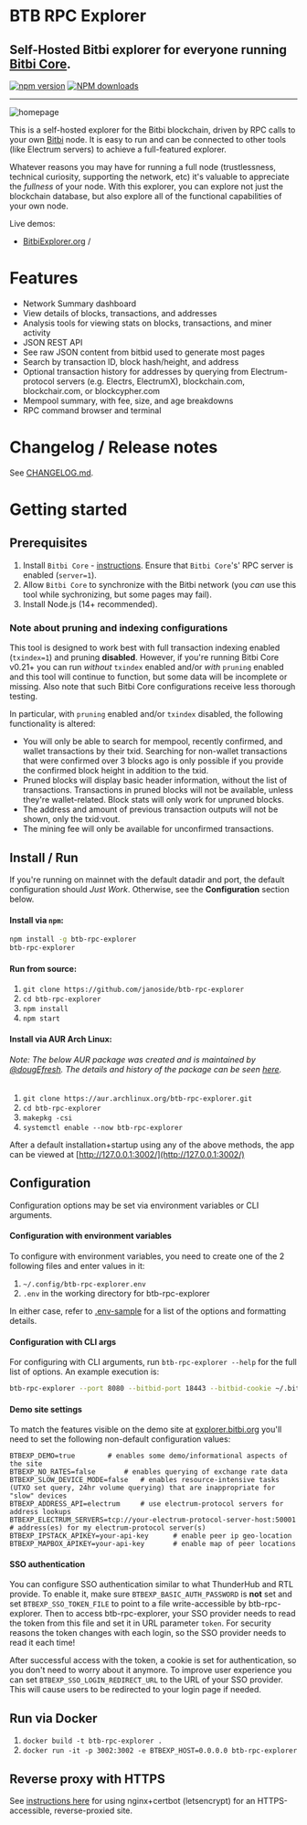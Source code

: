 # BTB RPC Explorer

## Self-Hosted Bitbi explorer for everyone running [Bitbi Core](https://github.com/bitbi-core/bitbi).

[![npm version][npm-ver-img]][npm-ver-url] [![NPM downloads][npm-dl-alltime-img]][npm-dl-url]


---


![homepage](./public/img/screenshots/homepage.png)



This is a self-hosted explorer for the Bitbi blockchain, driven by RPC calls to your own [Bitbi](https://github.com/bitbi-core/bitbi) node. It is easy to run and can be connected to other tools (like Electrum servers) to achieve a full-featured explorer.

Whatever reasons you may have for running a full node (trustlessness, technical curiosity, supporting the network, etc) it's valuable to appreciate the *fullness* of your node. With this explorer, you can explore not just the blockchain database, but also explore all of the functional capabilities of your own node.

Live demos:

* [BitbiExplorer.org](https://explorer.bitbi.org) / 


# Features

* Network Summary dashboard
* View details of blocks, transactions, and addresses
* Analysis tools for viewing stats on blocks, transactions, and miner activity
* JSON REST API
* See raw JSON content from bitbid used to generate most pages
* Search by transaction ID, block hash/height, and address
* Optional transaction history for addresses by querying from Electrum-protocol servers (e.g. Electrs, ElectrumX), blockchain.com, blockchair.com, or blockcypher.com
* Mempool summary, with fee, size, and age breakdowns
* RPC command browser and terminal


# Changelog / Release notes

See [CHANGELOG.md](/CHANGELOG.md).


# Getting started

## Prerequisites

1. Install `Bitbi Core` - [instructions](https://www.bitbi.org/install). Ensure that `Bitbi Core`'s' RPC server is enabled (`server=1`).
2. Allow `Bitbi Core` to synchronize with the Bitbi network (you *can* use this tool while sychronizing, but some pages may fail).
3. Install Node.js (14+ recommended).

### Note about pruning and indexing configurations

This tool is designed to work best with full transaction indexing enabled (`txindex=1`) and pruning **disabled**. 
However, if you're running Bitbi Core v0.21+ you can run *without* `txindex` enabled and/or *with* `pruning` enabled and this tool will continue to function, but some data will be incomplete or missing. Also note that such Bitbi Core configurations receive less thorough testing.

In particular, with `pruning` enabled and/or `txindex` disabled, the following functionality is altered:

* You will only be able to search for mempool, recently confirmed, and wallet transactions by their txid. Searching for non-wallet transactions that were confirmed over 3 blocks ago is only possible if you provide the confirmed block height in addition to the txid.
* Pruned blocks will display basic header information, without the list of transactions. Transactions in pruned blocks will not be available, unless they're wallet-related. Block stats will only work for unpruned blocks.
* The address and amount of previous transaction outputs will not be shown, only the txid:vout.
* The mining fee will only be available for unconfirmed transactions.


## Install / Run

If you're running on mainnet with the default datadir and port, the default configuration should *Just Work*. Otherwise, see the **Configuration** section below.

#### Install via `npm`:

```bash
npm install -g btb-rpc-explorer
btb-rpc-explorer
```

#### Run from source:

1. `git clone https://github.com/janoside/btb-rpc-explorer`
2. `cd btb-rpc-explorer`
3. `npm install`
4. `npm start`


#### Install via AUR Arch Linux:

###### Note: The below AUR package was created and is maintained by [@dougEfresh](https://github.com/dougEfresh). The details and history of the package can be seen [here](https://aur.archlinux.org/packages/btb-rpc-explorer/).

1. `git clone https://aur.archlinux.org/btb-rpc-explorer.git`
2. `cd btb-rpc-explorer`
3. `makepkg -csi`
4. `systemctl enable --now btb-rpc-explorer`



After a default installation+startup using any of the above methods, the app can be viewed at [http://127.0.0.1:3002/](http://127.0.0.1:3002/)


## Configuration

Configuration options may be set via environment variables or CLI arguments.

#### Configuration with environment variables

To configure with environment variables, you need to create one of the 2 following files and enter values in it:

1. `~/.config/btb-rpc-explorer.env`
2. `.env` in the working directory for btb-rpc-explorer

In either case, refer to [.env-sample](.env-sample) for a list of the options and formatting details.

#### Configuration with CLI args

For configuring with CLI arguments, run `btb-rpc-explorer --help` for the full list of options. An example execution is:

```bash
btb-rpc-explorer --port 8080 --bitbid-port 18443 --bitbid-cookie ~/.bitbi/regtest/.cookie
```

#### Demo site settings

To match the features visible on the demo site at [explorer.bitbi.org](https://explorer.bitbi.org) you'll need to set the following non-default configuration values:

    BTBEXP_DEMO=true 		# enables some demo/informational aspects of the site
    BTBEXP_NO_RATES=false		# enables querying of exchange rate data
    BTBEXP_SLOW_DEVICE_MODE=false	# enables resource-intensive tasks (UTXO set query, 24hr volume querying) that are inappropriate for "slow" devices
    BTBEXP_ADDRESS_API=electrum 	# use electrum-protocol servers for address lookups
    BTBEXP_ELECTRUM_SERVERS=tcp://your-electrum-protocol-server-host:50001		# address(es) for my electrum-protocol server(s)
    BTBEXP_IPSTACK_APIKEY=your-api-key		# enable peer ip geo-location
    BTBEXP_MAPBOX_APIKEY=your-api-key		# enable map of peer locations

#### SSO authentication

You can configure SSO authentication similar to what ThunderHub and RTL provide.
To enable it, make sure `BTBEXP_BASIC_AUTH_PASSWORD` is **not** set and set `BTBEXP_SSO_TOKEN_FILE` to point to a file write-accessible by btb-rpc-explorer.
Then to access btb-rpc-explorer, your SSO provider needs to read the token from this file and set it in URL parameter `token`.
For security reasons the token changes with each login, so the SSO provider needs to read it each time!

After successful access with the token, a cookie is set for authentication, so you don't need to worry about it anymore.
To improve user experience you can set `BTBEXP_SSO_LOGIN_REDIRECT_URL` to the URL of your SSO provider.
This will cause users to be redirected to your login page if needed.

## Run via Docker

1. `docker build -t btb-rpc-explorer .`
2. `docker run -it -p 3002:3002 -e BTBEXP_HOST=0.0.0.0 btb-rpc-explorer`


## Reverse proxy with HTTPS

See [instructions here](docs/nginx-reverse-proxy.md) for using nginx+certbot (letsencrypt) for an HTTPS-accessible, reverse-proxied site.




[npm-ver-img]: https://img.shields.io/npm/v/btb-rpc-explorer.svg?style=flat
[npm-ver-url]: https://www.npmjs.com/package/btb-rpc-explorer
[npm-dl-img]: http://img.shields.io/npm/dm/btb-rpc-explorer.svg?style=flat
[npm-dl-url]: https://npmcharts.com/compare/btb-rpc-explorer?minimal=true

[npm-dl-weekly-img]: https://badgen.net/npm/dw/btb-rpc-explorer?icon=npm&cache=300
[npm-dl-monthly-img]: https://badgen.net/npm/dm/btb-rpc-explorer?icon=npm&cache=300
[npm-dl-yearly-img]: https://badgen.net/npm/dy/btb-rpc-explorer?icon=npm&cache=300
[npm-dl-alltime-img]: https://badgen.net/npm/dt/btb-rpc-explorer?icon=npm&cache=300&label=total%20downloads

